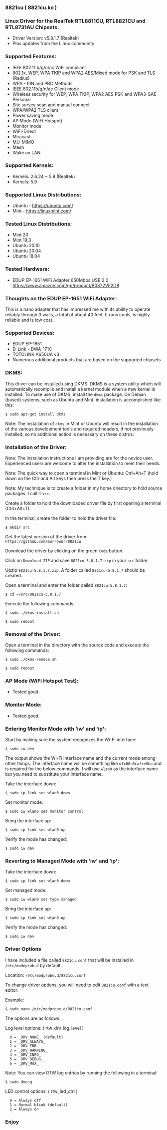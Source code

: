 ### 8821cu ( 8821cu.ko )

### Linux Driver for the RealTek RTL8811CU, RTL8821CU and RTL8731AU Chipsets.

- Driver Version: v5.8.1.7 (Realtek)
- Plus updates from the Linux community

### Supported Features:

- IEEE 802.11 b/g/n/ac WiFi compliant
- 802.1x, WEP, WPA TKIP and WPA2 AES/Mixed mode for PSK and TLS (Radius)
- WPS - PIN and PBC Methods
- IEEE 802.11b/g/n/ac Client mode
- Wireless security for WEP, WPA TKIP, WPA2 AES PSK and WPA3-SAE Personal
- Site survey scan and manual connect
- WPA/WPA2 TLS client
- Power saving mode
- AP Mode (WiFi Hotspot)
- Monitor mode
- WiFi-Direct
- Miracast
- MU-MIMO
- Mesh
- Wake on LAN

### Supported Kernels:

- Kernels: 2.6.24 ~ 5.8 (Realtek)
- Kernels: 5.9

### Supported Linux Distributions:

- Ubuntu - https://ubuntu.com/
- Mint - https://linuxmint.com/

### Tested Linux Distributions:

- Mint 20
- Mint 19.3
- Ubuntu 20.10
- Ubuntu 20.04
- Ubuntu 18.04

### Tested Hardware:

- EDUP EP-1651 WiFi Adapter 650Mbps USB 2.0:  https://www.amazon.com/gp/product/B0872VF2D8

### Thoughts on the EDUP EP-1651 WiFi Adapter:

This is a nano adapter that has impressed me with its ability to operate reliably through 3 walls, a total of about 40 feet. It runs cools, is highly reliable and is low cost.

### Supported Devices:

* EDUP EP-1651
* D-Link - DWA-171C
* TOTOLINK A650UA v3
* Numerous additional products that are based on the supported chipsets

### DKMS:
This driver can be installed using DKMS. DKMS is a system utility which will automatically recompile and install a kernel module when a new kernel is installed. To make use of DKMS, install the `dkms` package. On Debian (based) systems, such as Ubuntu and Mint, installation is accomplished like this:
```
$ sudo apt-get install dkms
```

Note: The installation of `dkms` in Mint or Ubuntu will result in the installation of the various development tools and required headers, if not previously installed, so no additional action is necessary on these distros.

### Installation of the Driver:

Note: The installation instructions I am providing are for the novice user. Experienced users are welcome to alter the installation to meet their needs.

Note: The quick way to open a terminal in Mint or Ubuntu: Ctrl+Alt+T (hold down on the Ctrl and Alt keys then press the T key.)

Note: My technique is to create a folder in my home directory to hold source packages. I call it `src`.

Create a folder to hold the downloaded driver file by first opening a terminal (Ctrl+Alt+T).

In the terminal, create the folder to hold the driver file:
```
$ mkdir src
```

Get the latest version of the driver from: `https://github.com/morrownr/8821cu`

Download the driver by clicking on the green `Code` button.

Click on `Download ZIP` and save `8821cu-5.8.1.7.zip` in your `src` folder.

Upzip `8821cu-5.8.1.7.zip`. A folder called `8821cu-5.8.1.7` should be created.

Open a terminal and enter the folder called `8821cu-5.8.1.7`:

```
$ cd ~/src/8821cu-5.8.1.7
```

Execute the following commands:
```
$ sudo ./dkms-install.sh
```
```
$ sudo reboot
```
### Removal of the Driver:

Open a terminal in the directory with the source code and execute the following commands:
```
$ sudo ./dkms-remove.sh
```
```
$ sudo reboot
```

### AP Mode (WiFi Hotspot Test):

- Tested good.

### Monitor Mode:

- Tested good.

### Entering Monitor Mode with 'iw' and 'ip':
Start by making sure the system recognizes the Wi-Fi interface:
```
$ sudo iw dev
```

The output shows the Wi-Fi interface name and the current mode among other things. The interface name will be something like `wlx00c0cafre8ba` and is required for the below commands. I will use `wlan0` as the interface name but you need to substitute your interface name.

Take the interface down:
```
$ sudo ip link set wlan0 down
```

Set monitor mode:
```
$ sudo iw wlan0 set monitor control
```

Bring the interface up:
```
$ sudo ip link set wlan0 up
```

Verify the mode has changed:
```
$ sudo iw dev
```

### Reverting to Managed Mode with 'iw' and 'ip':

Take the interface down:
```
$ sudo ip link set wlan0 down
```

Set managed mode:
```
$ sudo iw wlan0 set type managed
```

Bring the interface up:
```
$ sudo ip link set wlan0 up
```

Verify the mode has changed:
```
$ sudo iw dev
```

### Driver Options

I have included a file called `8821cu.conf` that will be installed in `/etc/modeprob.d` by default.

Location: `/etc/modprobe.d/8821cu.conf`

To change driver options, you will need to edit `8821cu.conf` with a text editor.

Example:
```
$ sudo nano /etc/modprobe.d/8821cu.conf
```

The options are as follows:


Log level options: ( rtw_drv_log_level )
```
  0 = _DRV_NONE_ (default)
  1 = _DRV_ALWAYS_
  2 = _DRV_ERR_
  3 = _DRV_WARNING_
  4 = _DRV_INFO_
  5 = _DRV_DEBUG_
  6 = _DRV_MAX_
```
  Note: You can view RTW log entries by running the following in a terminal:
  ```
  $ sudo dmesg
  ```


LED control options: ( rtw_led_ctrl )
```
  0 = Always off
  1 = Normal blink (default)
  2 = Always on
```


### Enjoy
